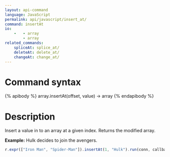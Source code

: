 ```yaml
---
layout: api-command
language: JavaScript
permalink: api/javascript/insert_at/
command: insertAt
io:
    -   - array
        - array
related_commands:
    spliceAt: splice_at/
    deleteAt: delete_at/
    changeAt: change_at/
---
```


# Command syntax #

{% apibody %}
array.insertAt(offset, value) &rarr; array
{% endapibody %}

# Description #

Insert a value in to an array at a given index. Returns the modified array.

__Example:__ Hulk decides to join the avengers.

```javascript
r.expr(["Iron Man", "Spider-Man"]).insertAt(1, "Hulk").run(conn, callback)
```


